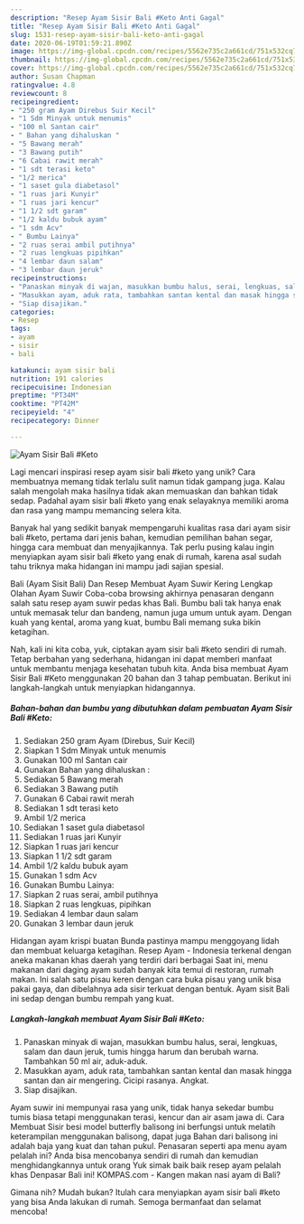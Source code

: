 ```yaml
---
description: "Resep Ayam Sisir Bali #Keto Anti Gagal"
title: "Resep Ayam Sisir Bali #Keto Anti Gagal"
slug: 1531-resep-ayam-sisir-bali-keto-anti-gagal
date: 2020-06-19T01:59:21.890Z
image: https://img-global.cpcdn.com/recipes/5562e735c2a661cd/751x532cq70/ayam-sisir-bali-keto-foto-resep-utama.jpg
thumbnail: https://img-global.cpcdn.com/recipes/5562e735c2a661cd/751x532cq70/ayam-sisir-bali-keto-foto-resep-utama.jpg
cover: https://img-global.cpcdn.com/recipes/5562e735c2a661cd/751x532cq70/ayam-sisir-bali-keto-foto-resep-utama.jpg
author: Susan Chapman
ratingvalue: 4.8
reviewcount: 8
recipeingredient:
- "250 gram Ayam Direbus Suir Kecil"
- "1 Sdm Minyak untuk menumis"
- "100 ml Santan cair"
- " Bahan yang dihaluskan "
- "5 Bawang merah"
- "3 Bawang putih"
- "6 Cabai rawit merah"
- "1 sdt terasi keto"
- "1/2 merica"
- "1 saset gula diabetasol"
- "1 ruas jari Kunyir"
- "1 ruas jari kencur"
- "1 1/2 sdt garam"
- "1/2 kaldu bubuk ayam"
- "1 sdm Acv"
- " Bumbu Lainya"
- "2 ruas serai ambil putihnya"
- "2 ruas lengkuas pipihkan"
- "4 lembar daun salam"
- "3 lembar daun jeruk"
recipeinstructions:
- "Panaskan minyak di wajan, masukkan bumbu halus, serai, lengkuas, salam dan daun jeruk, tumis hingga harum dan berubah warna. Tambahkan 50 ml air, aduk-aduk."
- "Masukkan ayam, aduk rata, tambahkan santan kental dan masak hingga santan dan air mengering. Cicipi rasanya. Angkat."
- "Siap disajikan."
categories:
- Resep
tags:
- ayam
- sisir
- bali

katakunci: ayam sisir bali 
nutrition: 191 calories
recipecuisine: Indonesian
preptime: "PT34M"
cooktime: "PT42M"
recipeyield: "4"
recipecategory: Dinner

---
```



![Ayam Sisir Bali #Keto](https://img-global.cpcdn.com/recipes/5562e735c2a661cd/751x532cq70/ayam-sisir-bali-keto-foto-resep-utama.jpg)

Lagi mencari inspirasi resep ayam sisir bali #keto yang unik? Cara membuatnya memang tidak terlalu sulit namun tidak gampang juga. Kalau salah mengolah maka hasilnya tidak akan memuaskan dan bahkan tidak sedap. Padahal ayam sisir bali #keto yang enak selayaknya memiliki aroma dan rasa yang mampu memancing selera kita.

Banyak hal yang sedikit banyak mempengaruhi kualitas rasa dari ayam sisir bali #keto, pertama dari jenis bahan, kemudian pemilihan bahan segar, hingga cara membuat dan menyajikannya. Tak perlu pusing kalau ingin menyiapkan ayam sisir bali #keto yang enak di rumah, karena asal sudah tahu triknya maka hidangan ini mampu jadi sajian spesial.

Bali (Ayam Sisit Bali) Dan Resep Membuat Ayam Suwir Kering Lengkap Olahan Ayam Suwir Coba-coba browsing akhirnya penasaran dengann salah satu resep ayam suwir pedas khas Bali. Bumbu bali tak hanya enak untuk memasak telur dan bandeng, namun juga umum untuk ayam. Dengan kuah yang kental, aroma yang kuat, bumbu Bali memang suka bikin ketagihan.


Nah, kali ini kita coba, yuk, ciptakan ayam sisir bali #keto sendiri di rumah. Tetap berbahan yang sederhana, hidangan ini dapat memberi manfaat untuk membantu menjaga kesehatan tubuh kita. Anda bisa membuat Ayam Sisir Bali #Keto menggunakan 20 bahan dan 3 tahap pembuatan. Berikut ini langkah-langkah untuk menyiapkan hidangannya.

<!--inarticleads1-->

##### Bahan-bahan dan bumbu yang dibutuhkan dalam pembuatan Ayam Sisir Bali #Keto:

1. Sediakan 250 gram Ayam (Direbus, Suir Kecil)
1. Siapkan 1 Sdm Minyak untuk menumis
1. Gunakan 100 ml Santan cair
1. Gunakan  Bahan yang dihaluskan :
1. Sediakan 5 Bawang merah
1. Sediakan 3 Bawang putih
1. Gunakan 6 Cabai rawit merah
1. Sediakan 1 sdt terasi keto
1. Ambil 1/2 merica
1. Sediakan 1 saset gula diabetasol
1. Sediakan 1 ruas jari Kunyir
1. Siapkan 1 ruas jari kencur
1. Siapkan 1 1/2 sdt garam
1. Ambil 1/2 kaldu bubuk ayam
1. Gunakan 1 sdm Acv
1. Gunakan  Bumbu Lainya:
1. Siapkan 2 ruas serai, ambil putihnya
1. Siapkan 2 ruas lengkuas, pipihkan
1. Sediakan 4 lembar daun salam
1. Gunakan 3 lembar daun jeruk


Hidangan ayam krispi buatan Bunda pastinya mampu menggoyang lidah dan membuat keluarga ketagihan. Resep Ayam - Indonesia terkenal dengan aneka makanan khas daerah yang terdiri dari berbagai Saat ini, menu makanan dari daging ayam sudah banyak kita temui di restoran, rumah makan. Ini salah satu pisau keren dengan cara buka pisau yang unik bisa pakai gaya, dan dibelahnya ada sisir terkuat dengan bentuk. Ayam sisit Bali ini sedap dengan bumbu rempah yang kuat. 

<!--inarticleads2-->

##### Langkah-langkah membuat Ayam Sisir Bali #Keto:

1. Panaskan minyak di wajan, masukkan bumbu halus, serai, lengkuas, salam dan daun jeruk, tumis hingga harum dan berubah warna. Tambahkan 50 ml air, aduk-aduk.
1. Masukkan ayam, aduk rata, tambahkan santan kental dan masak hingga santan dan air mengering. Cicipi rasanya. Angkat.
1. Siap disajikan.


Ayam suwir ini mempunyai rasa yang unik, tidak hanya sekedar bumbu tumis biasa tetapi menggunakan terasi, kencur dan air asam jawa di. Cara Membuat Sisir besi model butterfly balisong ini berfungsi untuk melatih keterampilan menggunakan balisong, dapat juga Bahan dari balisong ini adalah baja yang kuat dan tahan pukul. Penasaran seperti apa menu ayam pelalah ini? Anda bisa mencobanya sendiri di rumah dan kemudian menghidangkannya untuk orang Yuk simak baik baik resep ayam pelalah khas Denpasar Bali ini! KOMPAS.com - Kangen makan nasi ayam di Bali? 

Gimana nih? Mudah bukan? Itulah cara menyiapkan ayam sisir bali #keto yang bisa Anda lakukan di rumah. Semoga bermanfaat dan selamat mencoba!
